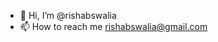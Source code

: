 - 👋 Hi, I’m @rishabswalia
- 📫 How to reach me rishabswalia@gmail.com

<!---
rishabswalia/rishabswalia is a ✨ special ✨ repository because its `README.md` (this file) appears on your GitHub profile.
You can click the Preview link to take a look at your changes.
--->
